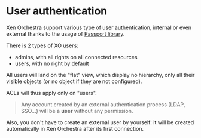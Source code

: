 # User authentication


Xen Orchestra support various type of user authentication, internal or even external thanks to the usage of [Passport library](http://passportjs.org/).

There is 2 types of XO users:

* admins, with all rights on all connected resources
* users, with no right by default

All users will land on the "flat" view, which display no hierarchy, only all their visible objects (or no object if they are not configured).


ACLs will thus apply only on "users".

> Any account created by an external authentication process (LDAP, SSO...) will be a **user** without any permission.

Also, you don't have to create an external user by yourself: it will be created automatically in Xen Orchestra after its first connection.